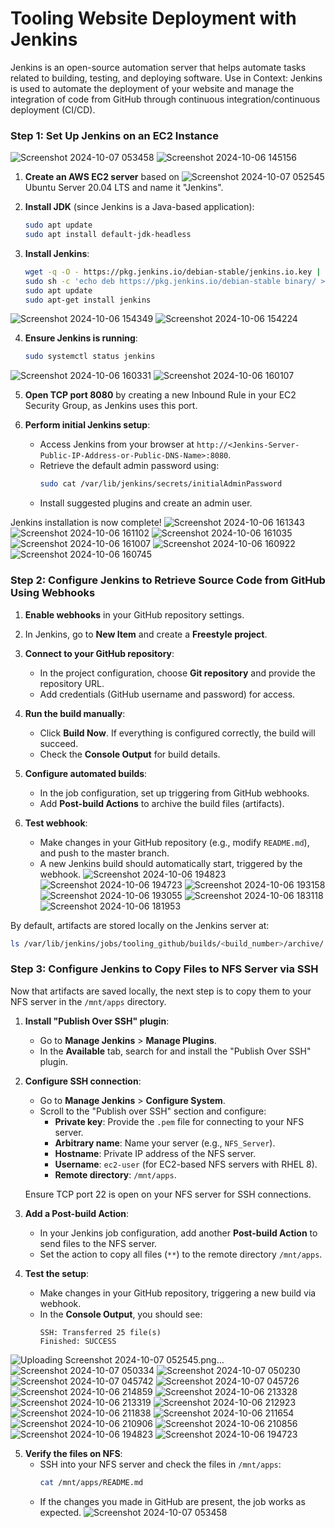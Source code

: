 
# Tooling Website Deployment with Jenkins
Jenkins is an open-source automation server that helps automate tasks related to building, testing, and deploying software.
Use in Context: Jenkins is used to automate the deployment of your website and manage the integration of code from GitHub through continuous integration/continuous deployment (CI/CD).


### Step 1: Set Up Jenkins on an EC2 Instance
![Screenshot 2024-10-07 053458](https://github.com/user-attachments/assets/ecf80a44-dfdd-4a73-8eb6-a33195aad319)
![Screenshot 2024-10-06 145156](https://github.com/user-attachments/assets/594f40b3-cabb-4f6c-aba3-03a62d512e58)


1. **Create an AWS EC2 server** based on ![Screenshot 2024-10-07 052545](https://github.com/user-attachments/assets/0acd7d46-b448-4721-a6eb-e8281ad10fb2)
Ubuntu Server 20.04 LTS and name it "Jenkins".

2. **Install JDK** (since Jenkins is a Java-based application):
   ```bash
   sudo apt update
   sudo apt install default-jdk-headless
   ```

3. **Install Jenkins**:
   ```bash
   wget -q -O - https://pkg.jenkins.io/debian-stable/jenkins.io.key | sudo apt-key add -
   sudo sh -c 'echo deb https://pkg.jenkins.io/debian-stable binary/ > /etc/apt/sources.list.d/jenkins.list'
   sudo apt update
   sudo apt-get install jenkins
   ```
![Screenshot 2024-10-06 154349](https://github.com/user-attachments/assets/0a7c9dde-ebf6-4368-b1d0-3ffd90c7faae)
![Screenshot 2024-10-06 154224](https://github.com/user-attachments/assets/dca0fd9e-ea34-48e4-9378-73285e5ef229)

4. **Ensure Jenkins is running**:
   ```bash
   sudo systemctl status jenkins
   ```
![Screenshot 2024-10-06 160331](https://github.com/user-attachments/assets/dd0e1ebe-f83d-4416-bf07-5d4cfb4d7814)
![Screenshot 2024-10-06 160107](https://github.com/user-attachments/assets/751a486b-5bb6-42cd-9176-e45af385b09a)

5. **Open TCP port 8080** by creating a new Inbound Rule in your EC2 Security Group, as Jenkins uses this port.

6. **Perform initial Jenkins setup**:
   - Access Jenkins from your browser at `http://<Jenkins-Server-Public-IP-Address-or-Public-DNS-Name>:8080`.
   - Retrieve the default admin password using:
     ```bash
     sudo cat /var/lib/jenkins/secrets/initialAdminPassword
     ```
   - Install suggested plugins and create an admin user.

Jenkins installation is now complete!
![Screenshot 2024-10-06 161343](https://github.com/user-attachments/assets/eca749f8-c343-4d9b-8635-77bfe2ac048e)
![Screenshot 2024-10-06 161102](https://github.com/user-attachments/assets/9935f23a-669b-47cd-99f0-1665c89e0795)
![Screenshot 2024-10-06 161035](https://github.com/user-attachments/assets/c6647164-4f1d-4675-af5e-7409c7990810)
![Screenshot 2024-10-06 161007](https://github.com/user-attachments/assets/fb09b33e-518b-4b81-a47e-81cb020b3a0c)
![Screenshot 2024-10-06 160922](https://github.com/user-attachments/assets/a23adbfa-24dc-4270-a3b7-4c4951493ac3)
![Screenshot 2024-10-06 160745](https://github.com/user-attachments/assets/423a0aae-85a9-41ba-9c5e-ede61766901c)

### Step 2: Configure Jenkins to Retrieve Source Code from GitHub Using Webhooks

1. **Enable webhooks** in your GitHub repository settings.

2. In Jenkins, go to **New Item** and create a **Freestyle project**.

3. **Connect to your GitHub repository**:
   - In the project configuration, choose **Git repository** and provide the repository URL.
   - Add credentials (GitHub username and password) for access.

4. **Run the build manually**:
   - Click **Build Now**. If everything is configured correctly, the build will succeed.
   - Check the **Console Output** for build details.

5. **Configure automated builds**:
   - In the job configuration, set up triggering from GitHub webhooks.
   - Add **Post-build Actions** to archive the build files (artifacts).

6. **Test webhook**:
   - Make changes in your GitHub repository (e.g., modify `README.md`), and push to the master branch.
   - A new Jenkins build should automatically start, triggered by the webhook.
![Screenshot 2024-10-06 194823](https://github.com/user-attachments/assets/100fc695-abf2-4f7b-b1bf-aa23b9d9f45c)
![Screenshot 2024-10-06 194723](https://github.com/user-attachments/assets/69c5f318-95be-4449-bea8-6e376fc85b2a)
![Screenshot 2024-10-06 193158](https://github.com/user-attachments/assets/14c4e69d-1dd6-4bf5-a3cf-823d0fcb5d78)
![Screenshot 2024-10-06 193055](https://github.com/user-attachments/assets/95536191-dd53-4a4c-b15b-1194c687cb0e)
![Screenshot 2024-10-06 183118](https://github.com/user-attachments/assets/6c477016-1475-46dc-adaf-fa5e357e0744)
![Screenshot 2024-10-06 181953](https://github.com/user-attachments/assets/9894affc-2cb9-4f00-9702-8934b172586b)

By default, artifacts are stored locally on the Jenkins server at:
```bash
ls /var/lib/jenkins/jobs/tooling_github/builds/<build_number>/archive/
```

### Step 3: Configure Jenkins to Copy Files to NFS Server via SSH

Now that artifacts are saved locally, the next step is to copy them to your NFS server in the `/mnt/apps` directory.

1. **Install "Publish Over SSH" plugin**:
   - Go to **Manage Jenkins** > **Manage Plugins**.
   - In the **Available** tab, search for and install the "Publish Over SSH" plugin.

2. **Configure SSH connection**:
   - Go to **Manage Jenkins** > **Configure System**.
   - Scroll to the "Publish over SSH" section and configure:
     - **Private key**: Provide the `.pem` file for connecting to your NFS server.
     - **Arbitrary name**: Name your server (e.g., `NFS_Server`).
     - **Hostname**: Private IP address of the NFS server.
     - **Username**: `ec2-user` (for EC2-based NFS servers with RHEL 8).
     - **Remote directory**: `/mnt/apps`.

   Ensure TCP port 22 is open on your NFS server for SSH connections.

3. **Add a Post-build Action**:
   - In your Jenkins job configuration, add another **Post-build Action** to send files to the NFS server.
   - Set the action to copy all files (`**`) to the remote directory `/mnt/apps`.

4. **Test the setup**:
   - Make changes in your GitHub repository, triggering a new build via webhook.
   - In the **Console Output**, you should see:
     ```
     SSH: Transferred 25 file(s)
     Finished: SUCCESS
     ```
![Uploading Screenshot 2024-10-07 052545.png…]()
![Screenshot 2024-10-07 050334](https://github.com/user-attachments/assets/f9ebc27c-cbce-4bb0-bba8-8b61406f5174)
![Screenshot 2024-10-07 050230](https://github.com/user-attachments/assets/38a79a6c-ba94-4139-80fa-d07a26788d7a)
![Screenshot 2024-10-07 045742](https://github.com/user-attachments/assets/92158a50-feb0-4088-bf43-7b82d8eb9f2b)
![Screenshot 2024-10-07 045726](https://github.com/user-attachments/assets/30408c94-5cf2-45ff-a559-0a53e93aeffd)
![Screenshot 2024-10-06 214859](https://github.com/user-attachments/assets/5b2265dc-018d-4309-8c33-8b5500624ba7)
![Screenshot 2024-10-06 213328](https://github.com/user-attachments/assets/92d3f29d-259a-45ec-b228-d2539e7dfa5d)
![Screenshot 2024-10-06 213319](https://github.com/user-attachments/assets/c211e809-045d-4992-ae04-38fa49069fad)
![Screenshot 2024-10-06 212923](https://github.com/user-attachments/assets/6403a341-d4fa-494a-8928-44a4e69e9e53)
![Screenshot 2024-10-06 211838](https://github.com/user-attachments/assets/73fd1d94-9259-47cc-bb27-15015545a42f)
![Screenshot 2024-10-06 211654](https://github.com/user-attachments/assets/72bf4b54-1924-40ba-9fff-262c893de270)
![Screenshot 2024-10-06 210906](https://github.com/user-attachments/assets/09936677-ff21-4d9c-bbf9-f4aa9c8dae26)
![Screenshot 2024-10-06 210856](https://github.com/user-attachments/assets/5a4076a9-ada1-457a-a744-0bd62819e901)
![Screenshot 2024-10-06 194823](https://github.com/user-attachments/assets/e41d97aa-9d6d-4506-9f7a-0fa53235b6f4)
![Screenshot 2024-10-06 194723](https://github.com/user-attachments/assets/551eabcc-ba03-47c7-822b-72d348969166)

5. **Verify the files on NFS**:
   - SSH into your NFS server and check the files in `/mnt/apps`:
     ```bash
     cat /mnt/apps/README.md
     ```
   - If the changes you made in GitHub are present, the job works as expected.
![Screenshot 2024-10-07 053458](https://github.com/user-attachments/assets/ece0a60b-040a-4e5e-8815-5d4d37f5d47e)


